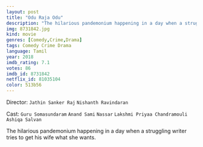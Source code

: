```yaml
---
layout: post
title: "Odu Raja Odu"
description: "The hilarious pandemonium happening in a day when a struggling writer tries to get his wife what she wants..."
img: 8731842.jpg
kind: movie
genres: [Comedy,Crime,Drama]
tags: Comedy Crime Drama 
language: Tamil
year: 2018
imdb_rating: 7.1
votes: 86
imdb_id: 8731842
netflix_id: 81035104
color: 513b56
---
```

Director: `Jathin Sanker Raj` `Nishanth Ravindaran`  

Cast: `Guru Somasundaram` `Anand Sami` `Nassar` `Lakshmi Priyaa Chandramouli` `Ashiqa Salvan` 

The hilarious pandemonium happening in a day when a struggling writer tries to get his wife what she wants.